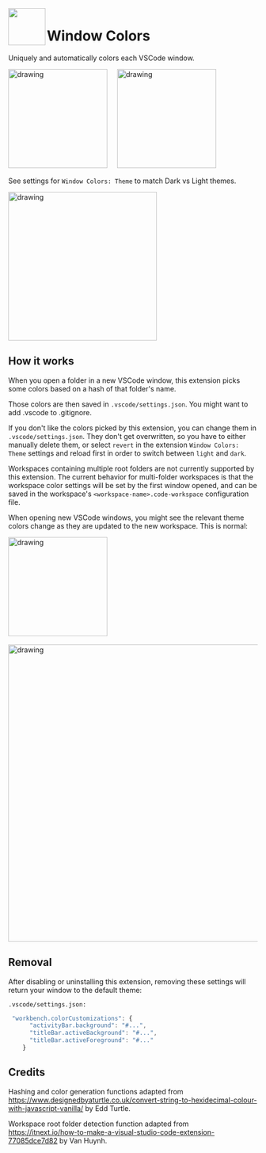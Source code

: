 <img align="left" width="75" src="https://raw.githubusercontent.com/stuartcrobinson/unique-window-colors/master/img/icon_406.png">

# Window Colors



<!-- 

<span style="font-size:35px;vertical-align:middle;font-weight:bold;margin-left:10px">Window Colors</span>



<br><br><br> -->

<!-- --- -->

<!-- 
<div>
  <span>
    <img style="vertical-align: middle;" src="https://raw.githubusercontent.com/stuartcrobinson/unique-window-colors/master/img/icon_406.png" width="60" />
  </span>
  <span style="font-size:35px;vertical-align:middle;font-weight:bold;margin-left:10px">
    Window Colors
  </span>
</div>
<hr> -->




Uniquely and automatically colors each VSCode window.

<img src="https://raw.githubusercontent.com/stuartcrobinson/unique-window-colors/master/img/darkExample.png" alt="drawing" width="200"/> &nbsp;&nbsp;&nbsp;
<img src="https://raw.githubusercontent.com/stuartcrobinson/unique-window-colors/master/img/lightExample.png" alt="drawing" width="200"/>


See settings for `Window Colors: Theme` to match Dark vs Light themes.

<img src="https://github.com/stuartcrobinson/unique-window-colors/blob/master/img/settings.png?raw=true" alt="drawing" width="300"/>



## How it works

When you open a folder in a new VSCode window, this extension picks some colors based on a hash of that folder's name.

Those colors are then saved in `.vscode/settings.json`.  You might want to add .vscode to .gitignore.  

If you don't like the colors picked by this extension, you can change them in `.vscode/settings.json`.  They don't get overwritten, so you have to either manually delete them, or select `revert` in the extension `Window Colors: Theme` settings and reload first in order to switch between `light` and `dark`.

Workspaces containing multiple root folders are not currently supported by this extension.  The current behavior for multi-folder workspaces is that the workspace color settings will be set by the first window opened, and can be saved in the workspace's `<workspace-name>.code-workspace` configuration file.

When opening new VSCode windows, you might see the relevant theme colors change as they are updated to the new workspace.  This is normal:

<img src="https://github.com/stuartcrobinson/unique-window-colors/blob/master/img/colorflicker.gif?raw=true" alt="drawing" width="200"/>
<br><br>
<img src="https://raw.githubusercontent.com/stuartcrobinson/unique-window-colors/master/img/liveExample.png" alt="drawing" width="600"/>

## Removal

After disabling or uninstalling this extension, removing these settings will return your window to the default theme:

`.vscode/settings.json:`
```javascript
 "workbench.colorCustomizations": {
      "activityBar.background": "#...",
      "titleBar.activeBackground": "#...",
      "titleBar.activeForeground": "#..."
    }
```


## Credits

Hashing and color generation functions adapted from https://www.designedbyaturtle.co.uk/convert-string-to-hexidecimal-colour-with-javascript-vanilla/ by Edd Turtle.

Workspace root folder detection function adapted from https://itnext.io/how-to-make-a-visual-studio-code-extension-77085dce7d82 by Van Huynh.